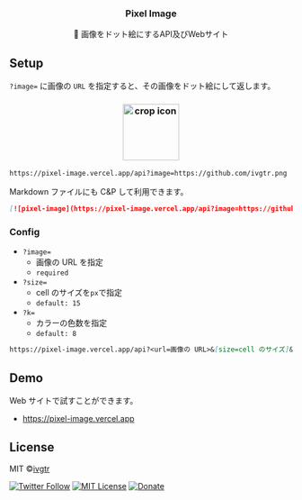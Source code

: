 <div align="center">
  <h3>
    Pixel Image
  </h3>
  <p align="center">💾 画像をドット絵にするAPI及びWebサイト</p>
</div>

## Setup

`?image=` に画像の `URL` を指定すると、その画像をドット絵にして返します。

<div align="center">
  <h3>
    <img width="100" alt="crop icon" src="https://pixel-image.vercel.app/api?image=https://i.imgur.com/5fe7tawm.png">
  </h3>
</div>

```md
https://pixel-image.vercel.app/api?image=https://github.com/ivgtr.png
```

Markdown ファイルにも C&P して利用できます。

```md
[![pixel-image](https://pixel-image.vercel.app/api?image=https://github.com/ivgtr.png)](https://pixel-image.vercel.app/api?image=https://github.com/ivgtr.png)
```

### Config

- `?image=`
  - 画像の URL を指定
  - `required`
- `?size=`
  - cell のサイズを`px`で指定
  - `default: 15`
- `?k=`
  - カラーの色数を指定
  - `default: 8`

```md
https://pixel-image.vercel.app/api?<url=画像の URL>&[size=cell のサイズ]&[k=カラーの色数]
```

## Demo

Web サイトで試すことができます。

- https://pixel-image.vercel.app

## License

MIT ©[ivgtr](https://github.com/ivgtr)

[![Twitter Follow](https://img.shields.io/twitter/follow/ivgtr?style=social)](https://twitter.com/ivgtr) [![MIT License](http://img.shields.io/badge/license-MIT-blue.svg?style=flat)](LICENSE) [![Donate](https://img.shields.io/badge/%EF%BC%84-support-green.svg?style=flat-square)](https://www.buymeacoffee.com/ivgtr)
